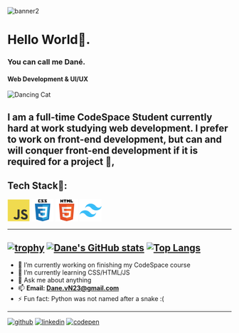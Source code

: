 ![banner2](https://github.com/user-attachments/assets/df3a6811-2f37-40e2-9db4-4ad6a890f59f)
# **Hello World**👋. 
### You can call me Dané.
#### Web Development & UI/UX
<!--![DancingCat](https://github.com/user-attachments/assets/1135264a-fdef-4918-882c-f97c4a26934d)-->
<img src="https://github.com/user-attachments/assets/1135264a-fdef-4918-882c-f97c4a26934d" alt="Dancing Cat" width="auto" height="100"/>

I am a full-time CodeSpace Student currently hard at work studying web development. I prefer to work on front-end development, but can and will conquer front-end development if it is required for a project 💪, 
---

## Tech Stack🧰:
<img src="https://github.com/devicons/devicon/blob/master/icons/javascript/javascript-original.svg" alt="JS Logo" width="50" height="50"/>
<img src="https://github.com/devicons/devicon/blob/master/icons/css3/css3-original-wordmark.svg" alt="CSS3 Logo" width="50" height="50"/>
<img src="https://github.com/devicons/devicon/blob/master/icons/html5/html5-original-wordmark.svg" alt="HTML5 Logo" width="50" height="50"/>
<img src="https://github.com/devicons/devicon/blob/master/icons/tailwindcss/tailwindcss-original.svg" alt="Tailwind CSS Logo" width="50" height="50"/>

---
<!-- NOT UP TO DATE -->
[![trophy](https://github-profile-trophy.vercel.app/?username=DaneVN)](https://github.com/ryo-ma/github-profile-trophy)
[![Dane's GitHub stats](https://github-readme-stats.vercel.app/api?username=DaneVN)](https://github.com/DaneVN/github-readme-stats)
[![Top Langs](https://github-readme-stats.vercel.app/api/top-langs/?username=DaneVN)](https://github.com/anuraghazra/github-readme-stats)
---

- 🔭 I’m currently working on finishing my CodeSpace course 
- 🌱 I’m currently learning CSS/HTML/JS
- 💬 Ask me about anything 
- 📫 **Email: Dane.vN23@gmail.com**
- ⚡ Fun fact: Python was not named after a snake :(
  
---
[<img src='https://cdn.jsdelivr.net/npm/simple-icons@3.0.1/icons/github.svg' alt='github' height='40'>](https://github.com/https://github.com/DaneVN)  [<img src='https://cdn.jsdelivr.net/npm/simple-icons@3.0.1/icons/linkedin.svg' alt='linkedin' height='40'>](https://www.linkedin.com/in/www.linkedin.com/in/dané-van-niekerk-8a1982317/)  [<img src='https://cdn.jsdelivr.net/npm/simple-icons@3.0.1/icons/codepen.svg' alt='codepen' height='40'>](https://codepen.io/https://codepen.io/DaneVN)  
